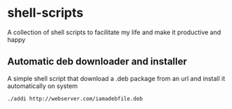 # shell-scripts
A collection of shell scripts to facilitate my life and make it productive and happy

## Automatic deb downloader and installer
A simple shell script that download a .deb package from an url and install it automatically on system

`./addi http://webserver.com/iamadebfile.deb`
